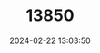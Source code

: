 ---
title: "13850"
category: "Mops trevori"
draft: false
date: 2024-02-22 13:03:50
languages:
  English: ["Trevor's Bat", "Trevor's Free-tailed Bat", "Trevor's Mops Bat"]
  French: ["Tadaride d'Allen", "Tadaride de Trevor"]
---